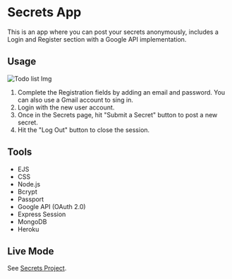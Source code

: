 # Secrets App

This is an app where you can post your secrets anonymously, includes a Login and Register section with a Google API implementation.

## Usage

![Todo list Img](https://i.ibb.co/pxxL845/Secrets-project.png)

1. Complete the Registration fields by adding an email and password. You can also use a Gmail account to sing in.
2. Login with the new user account.
3. Once in the Secrets page, hit "Submit a Secret" button to post a new secret.
4. Hit the "Log Out" button to close the session.

## Tools

* EJS  
* CSS
* Node.js
* Bcrypt
* Passport
* Google API (OAuth 2.0)
* Express Session
* MongoDB
* Heroku

## Live Mode

See [Secrets Project](https://secrets-steph.herokuapp.com/).